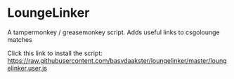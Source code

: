 LoungeLinker
============

A tampermonkey / greasemonkey script.
Adds useful links to csgolounge matches

Click this link to install the script:
https://raw.githubusercontent.com/basvdaakster/loungelinker/master/loungelinker.user.js
